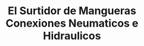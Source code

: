---
title: "El Surtidor de Mangueras Conexiones Neumaticos e Hidraulicos"
url: /oaxaca-de-juarez/el-surtidor-de-mangueras-conexiones-neumaticos-e-hidraulicos/
shop: comercio
---